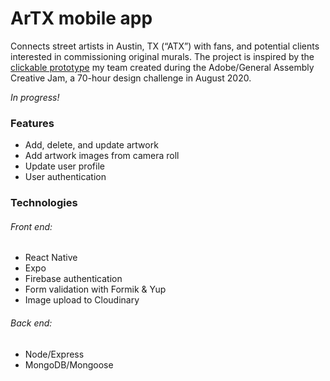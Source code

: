 # ArTX mobile app

Connects street artists in Austin, TX (“ATX”) with fans, and potential clients interested in commissioning original murals. The project is inspired by the [clickable prototype](https://xd.adobe.com/view/d0fec993-89bb-4a7f-b98e-7d6e63b4f987-85ad/?fullscreen) my team created during the Adobe/General Assembly Creative Jam, a 70-hour design challenge in August 2020.

_In progress!_

### Features

- Add, delete, and update artwork
- Add artwork images from camera roll
- Update user profile
- User authentication

### Technologies

###### Front end:

- React Native
- Expo
- Firebase authentication
- Form validation with Formik & Yup
- Image upload to Cloudinary

###### Back end:

- Node/Express
- MongoDB/Mongoose
